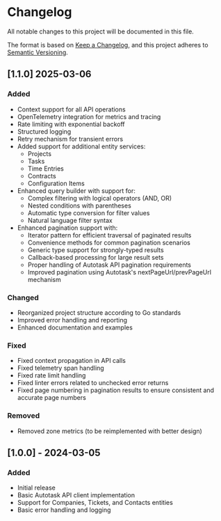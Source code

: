 # Changelog

All notable changes to this project will be documented in this file.

The format is based on [Keep a Changelog](https://keepachangelog.com/en/1.0.0/),
and this project adheres to [Semantic Versioning](https://semver.org/spec/v2.0.0.html).

## [1.1.0] 2025-03-06

### Added
- Context support for all API operations
- OpenTelemetry integration for metrics and tracing
- Rate limiting with exponential backoff
- Structured logging
- Retry mechanism for transient errors
- Added support for additional entity services:
  - Projects
  - Tasks
  - Time Entries
  - Contracts
  - Configuration Items
- Enhanced query builder with support for:
  - Complex filtering with logical operators (AND, OR)
  - Nested conditions with parentheses
  - Automatic type conversion for filter values
  - Natural language filter syntax
- Enhanced pagination support with:
  - Iterator pattern for efficient traversal of paginated results
  - Convenience methods for common pagination scenarios
  - Generic type support for strongly-typed results
  - Callback-based processing for large result sets
  - Proper handling of Autotask API pagination requirements
  - Improved pagination using Autotask's nextPageUrl/prevPageUrl mechanism

### Changed
- Reorganized project structure according to Go standards
- Improved error handling and reporting
- Enhanced documentation and examples

### Fixed
- Fixed context propagation in API calls
- Fixed telemetry span handling
- Fixed rate limit handling
- Fixed linter errors related to unchecked error returns
- Fixed page numbering in pagination results to ensure consistent and accurate page numbers

### Removed
- Removed zone metrics (to be reimplemented with better design)

## [1.0.0] - 2024-03-05

### Added
- Initial release
- Basic Autotask API client implementation
- Support for Companies, Tickets, and Contacts entities
- Basic error handling and logging 